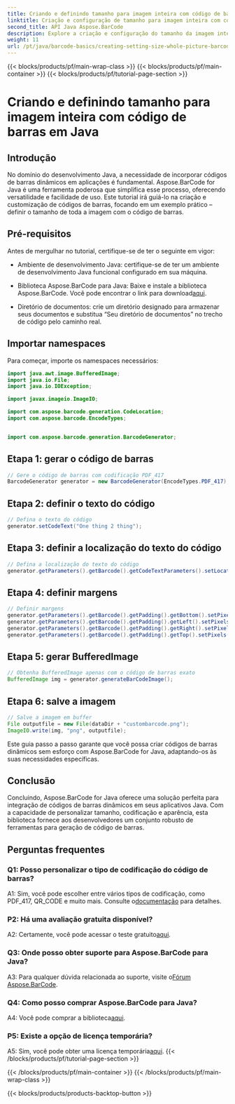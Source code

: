 ```yaml
---
title: Criando e definindo tamanho para imagem inteira com código de barras em Java
linktitle: Criação e configuração de tamanho para imagem inteira com código de barras
second_title: API Java Aspose.BarCode
description: Explore a criação e configuração do tamanho da imagem inteira em Java com Aspose.BarCode. Personalize tamanho, codificação e aparência sem esforço.
weight: 11
url: /pt/java/barcode-basics/creating-setting-size-whole-picture-barcode/
---
```


{{< blocks/products/pf/main-wrap-class >}}
{{< blocks/products/pf/main-container >}}
{{< blocks/products/pf/tutorial-page-section >}}

# Criando e definindo tamanho para imagem inteira com código de barras em Java

## Introdução

No domínio do desenvolvimento Java, a necessidade de incorporar códigos de barras dinâmicos em aplicações é fundamental. Aspose.BarCode for Java é uma ferramenta poderosa que simplifica esse processo, oferecendo versatilidade e facilidade de uso. Este tutorial irá guiá-lo na criação e customização de códigos de barras, focando em um exemplo prático – definir o tamanho de toda a imagem com o código de barras.

## Pré-requisitos

Antes de mergulhar no tutorial, certifique-se de ter o seguinte em vigor:

- Ambiente de desenvolvimento Java: certifique-se de ter um ambiente de desenvolvimento Java funcional configurado em sua máquina.

-  Biblioteca Aspose.BarCode para Java: Baixe e instale a biblioteca Aspose.BarCode. Você pode encontrar o link para download[aqui](https://releases.aspose.com/barcode/java/).

- Diretório de documentos: crie um diretório designado para armazenar seus documentos e substitua “Seu diretório de documentos” no trecho de código pelo caminho real.

## Importar namespaces

Para começar, importe os namespaces necessários:

```java
import java.awt.image.BufferedImage;
import java.io.File;
import java.io.IOException;

import javax.imageio.ImageIO;

import com.aspose.barcode.generation.CodeLocation;
import com.aspose.barcode.EncodeTypes;


import com.aspose.barcode.generation.BarcodeGenerator;
```

## Etapa 1: gerar o código de barras

```java
// Gere o código de barras com codificação PDF_417
BarcodeGenerator generator = new BarcodeGenerator(EncodeTypes.PDF_417);
```

## Etapa 2: definir o texto do código

```java
// Defina o texto do código
generator.setCodeText("One thing 2 thing");
```

## Etapa 3: definir a localização do texto do código

```java
// Defina a localização do texto do código
generator.getParameters().getBarcode().getCodeTextParameters().setLocation(CodeLocation.NONE);
```

## Etapa 4: definir margens

```java
// Definir margens
generator.getParameters().getBarcode().getPadding().getBottom().setPixels(0);
generator.getParameters().getBarcode().getPadding().getLeft().setPixels(0);
generator.getParameters().getBarcode().getPadding().getRight().setPixels(0);
generator.getParameters().getBarcode().getPadding().getTop().setPixels(0);
```

## Etapa 5: gerar BufferedImage

```java
// Obtenha BufferedImage apenas com o código de barras exato
BufferedImage img = generator.generateBarCodeImage();
```

## Etapa 6: salve a imagem

```java
// Salve a imagem em buffer
File outputfile = new File(dataDir + "custombarcode.png");
ImageIO.write(img, "png", outputfile);
```

Este guia passo a passo garante que você possa criar códigos de barras dinâmicos sem esforço com Aspose.BarCode for Java, adaptando-os às suas necessidades específicas.

## Conclusão

Concluindo, Aspose.BarCode for Java oferece uma solução perfeita para integração de códigos de barras dinâmicos em seus aplicativos Java. Com a capacidade de personalizar tamanho, codificação e aparência, esta biblioteca fornece aos desenvolvedores um conjunto robusto de ferramentas para geração de código de barras.

## Perguntas frequentes

### Q1: Posso personalizar o tipo de codificação do código de barras?

 A1: Sim, você pode escolher entre vários tipos de codificação, como PDF_417, QR_CODE e muito mais. Consulte o[documentação](https://reference.aspose.com/barcode/java/) para detalhes.

### P2: Há uma avaliação gratuita disponível?

 A2: Certamente, você pode acessar o teste gratuito[aqui](https://releases.aspose.com/).

### Q3: Onde posso obter suporte para Aspose.BarCode para Java?

 A3: Para qualquer dúvida relacionada ao suporte, visite o[Fórum Aspose.BarCode](https://forum.aspose.com/c/barcode/13).

### Q4: Como posso comprar Aspose.BarCode para Java?

 A4: Você pode comprar a biblioteca[aqui](https://purchase.aspose.com/buy).

### P5: Existe a opção de licença temporária?

 A5: Sim, você pode obter uma licença temporária[aqui](https://purchase.aspose.com/temporary-license/).
{{< /blocks/products/pf/tutorial-page-section >}}

{{< /blocks/products/pf/main-container >}}
{{< /blocks/products/pf/main-wrap-class >}}

{{< blocks/products/products-backtop-button >}}
